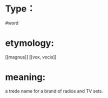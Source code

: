 # Type：
#word 
# etymology: 
[[magnus]]
[[vox, vocis]]
# meaning: 
a trede name for a brand of radios and TV sets.